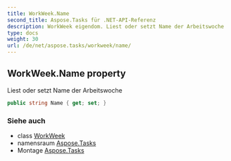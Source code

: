 ```yaml
---
title: WorkWeek.Name
second_title: Aspose.Tasks für .NET-API-Referenz
description: WorkWeek eigendom. Liest oder setzt Name der Arbeitswoche
type: docs
weight: 30
url: /de/net/aspose.tasks/workweek/name/
---
```

## WorkWeek.Name property

Liest oder setzt Name der Arbeitswoche

```csharp
public string Name { get; set; }
```

### Siehe auch

* class [WorkWeek](../)
* namensraum [Aspose.Tasks](../../workweek/)
* Montage [Aspose.Tasks](../../../)


